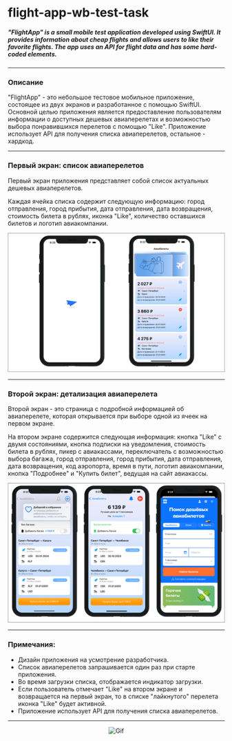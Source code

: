 # flight-app-wb-test-task

##### "FlightApp" is a small mobile test application developed using SwiftUI. It provides information about cheap flights and allows users to like their favorite flights. The app uses an API for flight data and has some hard-coded elements.
____
### Описание 
"FlightApp" - это небольшое тестовое мобильное приложение, состоящее из двух экранов и разработанное с помощью SwiftUI. Основной целью приложения является предоставление пользователям информации о доступных дешевых авиаперелетах и возможностью выбора понравившихся перелетов с помощью "Like". Приложение использует API для получения списка авиаперелетов, остальное - хардкод.
____
### Первый экран: список авиаперелетов

Первый экран приложения представляет собой список актуальных дешевых авиаперелетов. 

Каждая ячейка списка содержит следующую информацию: город отправления, город прибытия, дата отправления, дата возвращения, стоимость билета в рублях, иконка "Like", количество оставшихся билетов и логотип авиакомпании.

![Первый экран](https://github.com/Ka4aH4uk/flight-app-wb-test-task/blob/main/FlightAppScreen1.png)

____
### Второй экран: детализация авиаперелета

Второй экран - это страница с подробной информацией об авиаперелете, которая открывается при выборе одной из ячеек на первом экране. 

На втором экране содержится следующая информация: кнопка "Like" с двумя состояниями, кнопка подписки на уведомления, стоимость билета в рублях, пикер с авиакассами, переключатель с возможностью выбора багажа, город отправления, город прибытия, дата отправления, дата возвращения, код аэропорта, время в пути, логотип авиакомпании, кнопка "Подробнее" и "Купить билет", ведущая на сайт авиакассы.

![Второй экран](https://github.com/Ka4aH4uk/flight-app-wb-test-task/blob/main/FlightAppScreen2.png)

___
### Примечания:

- Дизайн приложения на усмотрение разработчика.
- Список авиаперелетов запрашивается один раз при старте приложения.
- Во время загрузки списка, отображается индикатор загрузки.
- Если пользователь отмечает "Like" на втором экране и возвращается на первый экран, то в списке "лайкнутого" перелета иконка "Like" будет активной.
- Приложение использует API для получения списка авиаперелетов.

___
<p align="center">
  <img src="https://github.com/Ka4aH4uk/flight-app-wb-test-task/blob/main/Simulator%20Screen%20Recording.gif" alt="Gif">
</p>
